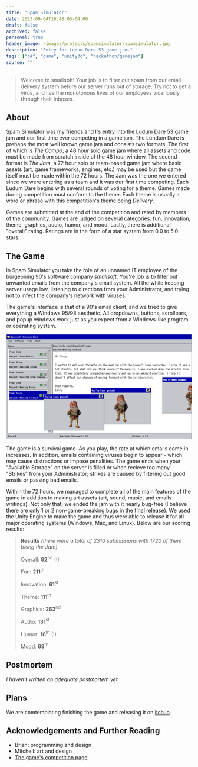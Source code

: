```yaml
---
title: "Spam Simulator"
date: 2023-09-04T16:48:05-04:00
draft: false
archived: false
personal: true
header_image: /images/projects/spamsimulator/spamsimulator.jpg
description: "Entry for Ludum Dare 53 game jam."
tags: ["c#", "game", "unity3d", "hackathon/gamejam"]
source: ""
---
```


> Welcome to smallsoft! Your job is to filter out spam from our email delivery system before our server runs out of storage. Try not to get a virus, and live the monotonous lives of our employees vicariously through their inboxes.

## About

Spam Simulator was my friends and I's entry into the [Ludum Dare](https://ldjam.com/events/ludum-dare/53/stats) 53 game jam and our first time ever competing in a game jam. The Lundum Dare is prehaps the most well known game jam and consists two formats. The first of which is *The Compo*, a 48 hour solo game jam where all assets and code must be made from scratch inside of the 48 hour window. The second format is *The Jam*, a 72 hour solo or team-based game jam where basic assets (art, game frameworks, engines, etc.) may be used but the game itself must be made within the 72 hours. The Jam was the one we entered since we were entering as a team and it was our first time competing. Each Ludum Dare begins with several rounds of voting for a theme. Games made during competition must conform to the theme. Each theme is usually a word or phrase with this competition's theme being *Delivery*.

Games are submitted at the end of the competition and rated by members of the community. Games are judged on several categories: fun, innovation, theme, graphics, audio, humor, and mood. Lastly, there is additional "overall" rating. Ratings are in the form of a star system from 0.0 to 5.0 stars.

## The Game

In Spam Simulator you take the role of an unnamed IT employee of the burgeoning 90's software company *smallsoft*. You're job is to filter out unwanted emails from the company's email system. All the while keeping server usage low, listening to directions from your Administrator, and trying not to infect the company's network with viruses.

The game's interface is that of a 90's email client, and we tried to give everything a Windows 95/98 aesthetic. All dropdowns, buttons, scrollbars, and popup windows work just as you expect from a Windows-like program or operating system.

![A screenshot from Spam Simulator](screenshot.jpg "A screenshot from Spam Simulator. The player seems to have gotten a gnome popup virus.")

The game is a survival game. As you play, the rate at which emails come in increases. In addition, emails containing viruses begin to appear - which may cause distractions or impose penalities. The game ends when your "Available Storage" on the server is filled or when recieve too many "Strikes" from your Administrator; strikes are caused by filtering out good emails or passing bad emails.

Within the 72 hours, we managed to complete all of the main features of the game in addition to making art assets (art, sound, music, and emails writings). Not only that, we ended the jam with it nearly bug-free (I believe there are only 1 or 2 non-game-breaking bugs in the final release). We used the Unity Engine to make the game and thus were able to release it for all major operating systems (Windows, Mac, and Linux). Below are our scoring results:

> **Results** *(there were a total of 2310 submissions with 1720 of them being the Jam)*
> 
> Overall: **92**<sup>nd</sup> (!)
> 
> Fun: **211**<sup>th</sup>
> 
> Innovation: **61**<sup>st</sup>
>
> Theme: **111**<sup>th</sup>
>
> Graphics: **262**<sup>nd</sup>
>
> Audio: **131**<sup>st</sup>
>
> Humor: **16**<sup>th</sup> (!)
>
> Mood: **69**<sup>th</sup>

## Postmortem

*I haven't written an adequate postmortem yet.*

## Plans

We are comtemplating finishing the game and releasing it on [itch.io](https://itch.io/).

## Acknowledgements and Further Reading

- Brian: programming and design
- Mitchell: art and design
- [The game's competition page](https://ldjam.com/events/ludum-dare/53/spam-simulator)